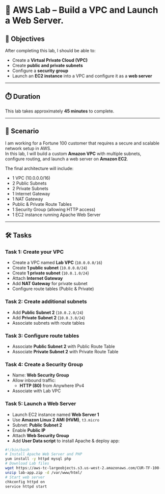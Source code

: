 # 🚀 AWS Lab – Build a VPC and Launch a Web Server.

## 🎯 Objectives
After completing this lab, I should be able to:

- Create a **Virtual Private Cloud (VPC)**
- Create **public and private subnets**
- Configure a **security group**
- Launch an **EC2 instance** into a VPC and configure it as a **web server**

---

## ⏱️ Duration
This lab takes approximately **45 minutes** to complete.

---

## 📌 Scenario
I am working for a Fortune 100 customer that requires a secure and scalable network setup in AWS.  
In this lab, I will build a custom **Amazon VPC** with multiple subnets, configure routing, and launch a web server on **Amazon EC2**.  

The final architecture will include:

- 1 VPC (10.0.0.0/16)
- 2 Public Subnets
- 2 Private Subnets
- 1 Internet Gateway
- 1 NAT Gateway
- Public & Private Route Tables
- 1 Security Group (allowing HTTP access)
- 1 EC2 instance running Apache Web Server

---

## 🛠️ Tasks

### **Task 1: Create your VPC**
- Create a VPC named **Lab VPC** (`10.0.0.0/16`)
- Create **1 public subnet** (`10.0.0.0/24`)
- Create **1 private subnet** (`10.0.1.0/24`)
- Attach **Internet Gateway**
- Add **NAT Gateway** for private subnet
- Configure route tables (Public & Private)




### **Task 2: Create additional subnets**
- Add **Public Subnet 2** (`10.0.2.0/24`)
- Add **Private Subnet 2** (`10.0.3.0/24`)
- Associate subnets with route tables


### **Task 3: Configure route tables**
- Associate **Public Subnet 2** with Public Route Table
- Associate **Private Subnet 2** with Private Route Table

### **Task 4: Create a Security Group**
- Name: **Web Security Group**
- Allow inbound traffic:
  - **HTTP (80)** from Anywhere IPv4
- Associate with Lab VPC

### **Task 5: Launch a Web Server**
- Launch EC2 instance named **Web Server 1**
- Use **Amazon Linux 2 AMI (HVM)**, `t3.micro`
- Subnet: **Public Subnet 2**
- Enable **Public IP**
- Attach **Web Security Group**
- Add **User Data script** to install Apache & deploy app:

```bash
#!/bin/bash
# Install Apache Web Server and PHP
yum install -y httpd mysql php
# Download Lab files
wget https://aws-tc-largeobjects.s3.us-west-2.amazonaws.com/CUR-TF-100-RESTRT-1/267-lab-NF-build-vpc-web-server/s3/lab-app.zip
unzip lab-app.zip -d /var/www/html/
# Start web server
chkconfig httpd on
service httpd start
